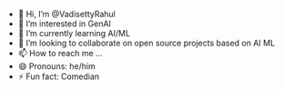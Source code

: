 - 👋 Hi, I’m @VadisettyRahul
- 👀 I’m interested in GenAI
- 🌱 I’m currently learning AI/ML
- 💞️ I’m looking to collaborate on open source projects based on AI ML
- 📫 How to reach me ...
- 😄 Pronouns: he/him
- ⚡ Fun fact: Comedian

<!---
VadisettyRahul/VadisettyRahul is a ✨ special ✨ repository because its `README.md` (this file) appears on your GitHub profile.
You can click the Preview link to take a look at your changes.
--->
